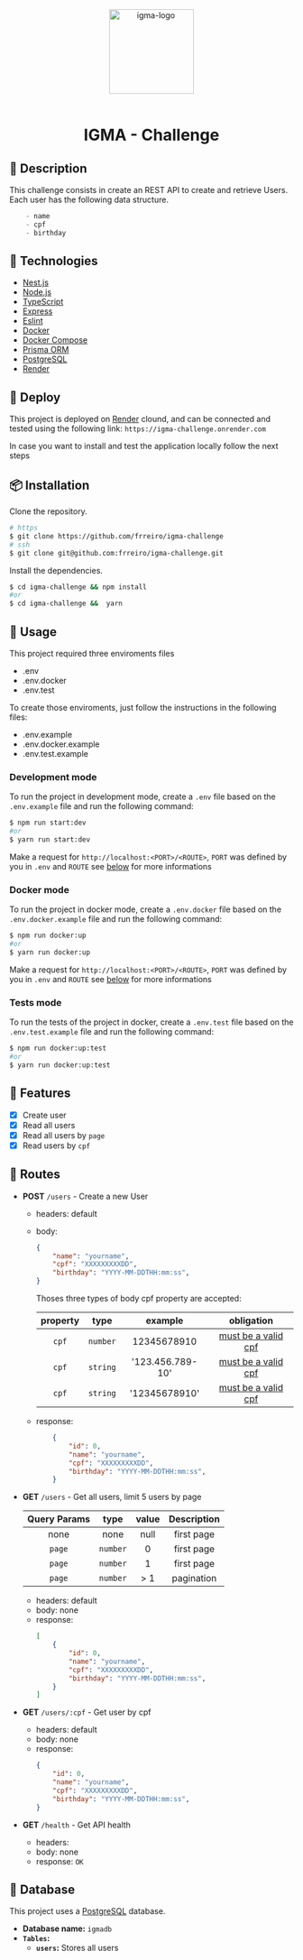 <div align="center" >
  <img width="150px" src="" alt="igma-logo" width="400">
  <br>
  <br>
  <h1>IGMA - Challenge</h1>
</div>

## 📝 Description

This challenge consists in create an REST API to create and retrieve Users.
Each user has the following data structure.

```js
	- name
	- cpf
	- birthday
```

## 🚀 Technologies

- [Nest.js](https://nestjs.com/)
- [Node.js](https://nodejs.org/en/)
- [TypeScript](https://www.typescriptlang.org/)
- [Express](https://expressjs.com/)
- [Eslint](https://eslint.org/)
- [Docker](https://www.docker.com/)
- [Docker Compose](https://docs.docker.com/compose/)
- [Prisma ORM](https://www.prisma.io/)
- [PostgreSQL](https://www.postgresql.org/)
- [Render](https://render.com/)


## 🚀 Deploy

This project is deployed on [Render](https://render.com/) clound, and can be connected and tested using the following link: 
`https://igma-challenge.onrender.com`


In case you want to install and test the application locally follow the next steps


## 📦 Installation

Clone the repository.

```bash
# https
$ git clone https://github.com/frreiro/igma-challenge
# ssh
$ git clone git@github.com:frreiro/igma-challenge.git
```

Install the dependencies.

```bash
$ cd igma-challenge && npm install
#or
$ cd igma-challenge &&  yarn
```

## 🚀 Usage

This project required three enviroments files
 - .env
 - .env.docker
 - .env.test

To create those enviroments, just follow the instructions in the following files:

- .env.example
- .env.docker.example
- .env.test.example


### Development mode

To run the project in development mode, create a `.env` file based on the `.env.example` file and run the following command:

```bash
$ npm run start:dev
#or
$ yarn run start:dev
```
Make a request for `http://localhost:<PORT>/<ROUTE>`, `PORT` was defined by you in `.env` and `ROUTE` see [below](#🔀-routes) for more informations 

### Docker mode

To run the project in docker mode, create a `.env.docker` file based on the `.env.docker.example` file and run the following command:

```bash
$ npm run docker:up
#or
$ yarn run docker:up
```

Make a request for `http://localhost:<PORT>/<ROUTE>`, `PORT` was defined by you in `.env` and `ROUTE` see [below](#🔀-routes) for more informations 
### Tests mode

To run the tests of the project in docker, create a `.env.test` file based on the `.env.test.example` file and run the following command:

```bash
$ npm run docker:up:test
#or
$ yarn run docker:up:test
```

## 📌 Features

- [x] Create user
- [x] Read all users
- [x] Read all users by `page`
- [x] Read users by `cpf`

## 🔀 Routes

- **POST** `/users` - Create a new User
	
  - headers: default
  - body:
	```json
	{
		"name": "yourname",
		"cpf": "XXXXXXXXXDD",
		"birthday": "YYYY-MM-DDTHH:mm:ss",
	}
	```

	Thoses three types of body cpf property are accepted:

  	| property | type | example | obligation | 
  	| :---:  | :---: | :---: | :---: |
 	| `cpf`  | `number` | 12345678910 | [must be a valid cpf](CPFVALIDATE.md) | 
 	| `cpf`  | `string` | '123.456.789-10' | [must be a valid cpf](CPFVALIDATE.md) | 
 	| `cpf`  | `string` | '12345678910' | [must be a valid cpf](CPFVALIDATE.md) | 


  - response:
	```json
		{
			"id": 0,
			"name": "yourname",
			"cpf": "XXXXXXXXXDD",
			"birthday": "YYYY-MM-DDTHH:mm:ss",
		}
	``` 

	

- **GET** `/users` - Get all users, limit 5 users by page
  
    | Query Params | type | value | Description | 
  	| :---:  | :---: | :---: | :---: |
	| none  | none | null | first page | 
	| `page`  | `number` | 0 |first page | 
	| `page`  | `number` | 1 | first page | 
 	| `page`  | `number` | > 1 | pagination | 
	
  - headers: default 
  - body: none
  - response:
	```json
	[
		{
			"id": 0,
			"name": "yourname",
			"cpf": "XXXXXXXXXDD",
			"birthday": "YYYY-MM-DDTHH:mm:ss",
		}
	]
	```


- **GET** `/users/:cpf` - Get user by cpf
  
  - headers: default 
  - body: none
  - response:
	```json
	{
		"id": 0,
		"name": "yourname",
		"cpf": "XXXXXXXXXDD",
		"birthday": "YYYY-MM-DDTHH:mm:ss",
	}
	```
- **GET** `/health` - Get API health
    - headers: 
    - body: none
    - response: `OK`

## 💽 Database

This project uses a [PostgreSQL](https://www.postgresql.org/) database.
- **Database name:** `igmadb`
- **`Tables`:**
  - **`users`:** Stores all users